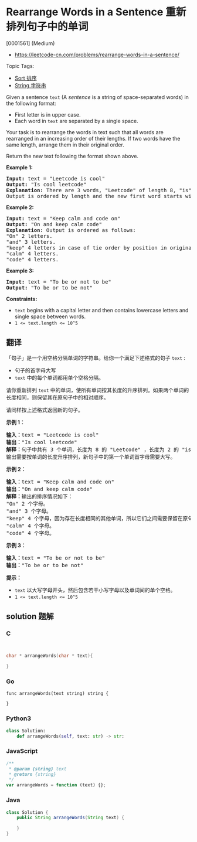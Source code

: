 # Rearrange Words in a Sentence 重新排列句子中的单词

[0001561] (Medium)

- https://leetcode-cn.com/problems/rearrange-words-in-a-sentence/

Topic Tags:

- [Sort 排序](https://leetcode-cn.com/tag/sort/)
- [String 字符串](https://leetcode-cn.com/tag/string/)

Given a sentence `text` (A *sentence* is a string of space-separated words) in the following format:

- First letter is in upper case.
- Each word in `text` are separated by a single space.

Your task is to rearrange the words in text such that all words are rearranged in an increasing order of their lengths. If two words have the same length, arrange them in their original order.

Return the new text following the format shown above.

**Example 1:**

<pre><strong>Input:</strong> text = "Leetcode is cool"
<strong>Output:</strong> "Is cool leetcode"
<strong>Explanation: </strong>There are 3 words, "Leetcode" of length 8, "is" of length 2 and "cool" of length 4.
Output is ordered by length and the new first word starts with capital letter.
</pre>

**Example 2:**

<pre><strong>Input:</strong> text = "Keep calm and code on"
<strong>Output:</strong> "On and keep calm code"
<strong>Explanation: </strong>Output is ordered as follows:
"On" 2 letters.
"and" 3 letters.
"keep" 4 letters in case of tie order by position in original text.
"calm" 4 letters.
"code" 4 letters.
</pre>

**Example 3:**

<pre><strong>Input:</strong> text = "To be or not to be"
<strong>Output:</strong> "To be or to be not"
</pre>

**Constraints:**

- `text` begins with a capital letter and then contains lowercase letters and single space between words.
- `1 <= text.length <= 10^5`

## 翻译

「句子」是一个用空格分隔单词的字符串。给你一个满足下述格式的句子 `text` :

- 句子的首字母大写
- `text` 中的每个单词都用单个空格分隔。

请你重新排列 `text` 中的单词，使所有单词按其长度的升序排列。如果两个单词的长度相同，则保留其在原句子中的相对顺序。

请同样按上述格式返回新的句子。

**示例 1：**

<pre><strong>输入：</strong>text = "Leetcode is cool"
<strong>输出：</strong>"Is cool leetcode"
<strong>解释：</strong>句子中共有 3 个单词，长度为 8 的 "Leetcode" ，长度为 2 的 "is" 以及长度为 4 的 "cool" 。
输出需要按单词的长度升序排列，新句子中的第一个单词首字母需要大写。
</pre>

**示例 2：**

<pre><strong>输入：</strong>text = "Keep calm and code on"
<strong>输出：</strong>"On and keep calm code"
<strong>解释：</strong>输出的排序情况如下：
"On" 2 个字母。
"and" 3 个字母。
"keep" 4 个字母，因为存在长度相同的其他单词，所以它们之间需要保留在原句子中的相对顺序。
"calm" 4 个字母。
"code" 4 个字母。
</pre>

**示例 3：**

<pre><strong>输入：</strong>text = "To be or not to be"
<strong>输出：</strong>"To be or to be not"
</pre>

**提示：**

- `text` 以大写字母开头，然后包含若干小写字母以及单词间的单个空格。
- `1 <= text.length <= 10^5`

## solution 题解

### C

```c


char * arrangeWords(char * text){

}
```

### Go

```golang
func arrangeWords(text string) string {

}
```

### Python3

```python
class Solution:
    def arrangeWords(self, text: str) -> str:
```

### JavaScript

```javascript
/**
 * @param {string} text
 * @return {string}
 */
var arrangeWords = function (text) {};
```

### Java

```java
class Solution {
    public String arrangeWords(String text) {

    }
}
```
